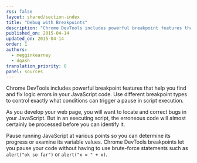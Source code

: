 ```yaml
---
rss: false
layout: shared/section-index
title: "Debug with Breakpoints"
description: "Chrome DevTools includes powerful breakpoint features that help you find and fix logic errors in your JavaScript code."
published_on: 2015-04-14
updated_on: 2015-04-14
order: 1
authors:
  - megginkearney
  - dgash
translation_priority: 0
panel: sources
---
```


<p class="intro">
  Chrome DevTools includes powerful breakpoint features that help you find and fix logic errors in your JavaScript code. Use different breakpoint types to control exactly what conditions can trigger a pause in script execution.
</p>

As you develop your web page,
you will want to locate and correct bugs in your JavaScript.
But in an executing script,
the erroneous code will almost certainly be processed
before you can identify it.

Pause running JavaScript at various points
so you can determine its progress or examine its variable values.
Chrome DevTools breakpoints let you pause your code
without having to use brute-force statements
such as `alert("ok so far")` or `alert("x = " + x)`.
